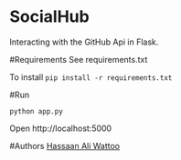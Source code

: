 SocialHub
=========

Interacting with the GitHub Api in Flask. 


#Requirements
See requirements.txt

To install 
```pip install -r requirements.txt``` 


#Run

``` python app.py ```

Open http://localhost:5000

#Authors
[Hassaan Ali Wattoo](https://twitter.com/hassaanaliw)
